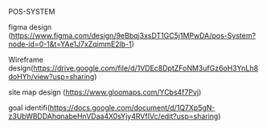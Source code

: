 POS-SYSTEM 


figma design (https://www.figma.com/design/9eBbqj3xsDT1GC5j1MPwDA/pos-System?node-id=0-1&t=YAe1J7xZqimmE2lb-1)

Wireframe design(https://drive.google.com/file/d/1VDEc8DptZFoNM3ufGz6oH3YnLh8doHYh/view?usp=sharing)

site map design (https://www.gloomaps.com/YCbs4f7Pvj)

goal identifi(https://docs.google.com/document/d/1Q7Xp5gN-z3UbWBDDAhqnabeHnVDaa4X0sYjy4RVfIVc/edit?usp=sharing)
